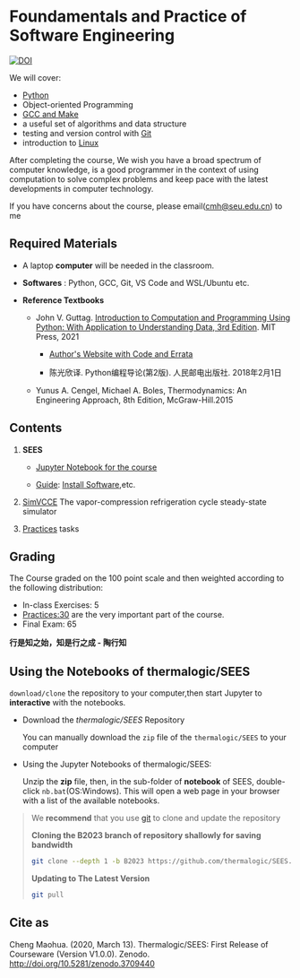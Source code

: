
# Foundamentals and Practice of Software Engineering

[![DOI](https://zenodo.org/badge/43438544.svg)](https://zenodo.org/badge/latestdoi/43438544)

We will cover:

* [Python](https://www.python.org/)
* Object-oriented Programming
* [GCC and Make](https://gcc.gnu.org/) 
* a useful set of algorithms and data structure
* testing and version control with [Git](https://git-scm.com/) 
* introduction to [Linux](https://www.ubuntu.com/)

After completing the course, We wish you have a broad spectrum of computer knowledge, is a good programmer in the context of using computation to solve complex problems and keep pace with the latest developments in computer technology.

If you have concerns about the course, please email(cmh@seu.edu.cn) to me 

## Required Materials

* A laptop **computer** will be needed in the classroom.

* **Softwares** : Python, GCC, Git, VS Code and WSL/Ubuntu etc.
   
* **Reference Textbooks**

  * John V. Guttag. [Introduction to Computation and Programming Using Python: With Application to Understanding Data, 3rd Edition](https://mitpress.mit.edu/books/introduction-computation-and-programming-using-python-third-edition). MIT Press, 2021
    
    * [Author's Website with Code and Errata](https://github.com/guttag/Intro-to-Computation-and-Programming)

    * 陈光欣译. Python编程导论(第2版). 人民邮电出版社. 2018年2月1日

  * Yunus A. Cengel, Michael A. Boles, Thermodynamics: An Engineering Approach, 8th Edition, McGraw-Hill.2015
 
## Contents

1. **SEES**
   
   * [Jupyter Notebook for the course](./notebook) 
  
   * [Guide](./guide): [Install Software](./guide/doc/InstallSoftware.md),etc.

2. [SimVCCE](https://github.com/thermalogic/SimVCCE) The vapor-compression refrigeration cycle steady-state simulator

3. [Practices](https://github.com/thermalogic/Practices)  tasks

## Grading

The Course graded on the 100 point scale and then weighted according to the following distribution:

* In-class Exercises: 5
* [Practices:30](https://github.com/thermalogic/Practices/) are the very important part of the course. 
* Final Exam: 65

**行是知之始，知是行之成 - 陶行知**

## Using the Notebooks of thermalogic/SEES 

`download/clone` the repository to your computer,then start Jupyter to  **interactive** with the notebooks.

* Download the *thermalogic/SEES* Repository  

  You can manually download the `zip` file of the `thermalogic/SEES` to your computer

* Using the Jupyter Notebooks of thermalogic/SEES:  

   Unzip the **zip** file, then, in the sub-folder of **notebook** of SEES, double-click `nb.bat`(OS:Windows). This will open a web page in your browser with a list of the available notebooks.

>We **recommend** that you use [git](https://git-scm.com/) to clone and update the repository
>
>**Cloning the B2023 branch of repository shallowly for saving bandwidth**
>
>```bash
>git clone --depth 1 -b B2023 https://github.com/thermalogic/SEES.git
>```
>**Updating to The Latest Version**
>
>```bash
>git pull
>```

## Cite as

Cheng Maohua. (2020, March 13). Thermalogic/SEES: First Release of Courseware (Version V1.0.0). Zenodo. http://doi.org/10.5281/zenodo.3709440
